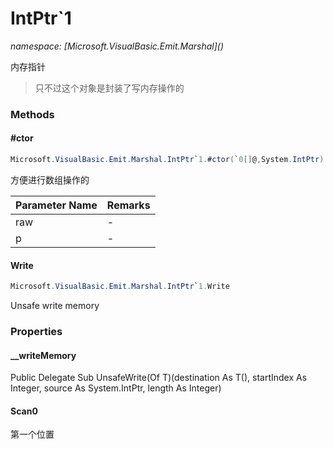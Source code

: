 ﻿# IntPtr`1
_namespace: [Microsoft.VisualBasic.Emit.Marshal](<a href="#" onClick="load('/docs/Microsoft.VisualBasic.Emit.Marshal/index.md')"></a>)_

内存指针

> 只不过这个对象是封装了写内存操作的


### Methods

#### #ctor
```csharp
Microsoft.VisualBasic.Emit.Marshal.IntPtr`1.#ctor(`0[]@,System.IntPtr)
```
方便进行数组操作的

|Parameter Name|Remarks|
|--------------|-------|
|raw|-|
|p|-|


#### Write
```csharp
Microsoft.VisualBasic.Emit.Marshal.IntPtr`1.Write
```
Unsafe write memory


### Properties

#### __writeMemory
Public Delegate Sub UnsafeWrite(Of T)(destination As T(), startIndex As Integer, source As System.IntPtr, length As Integer)
#### Scan0
第一个位置
